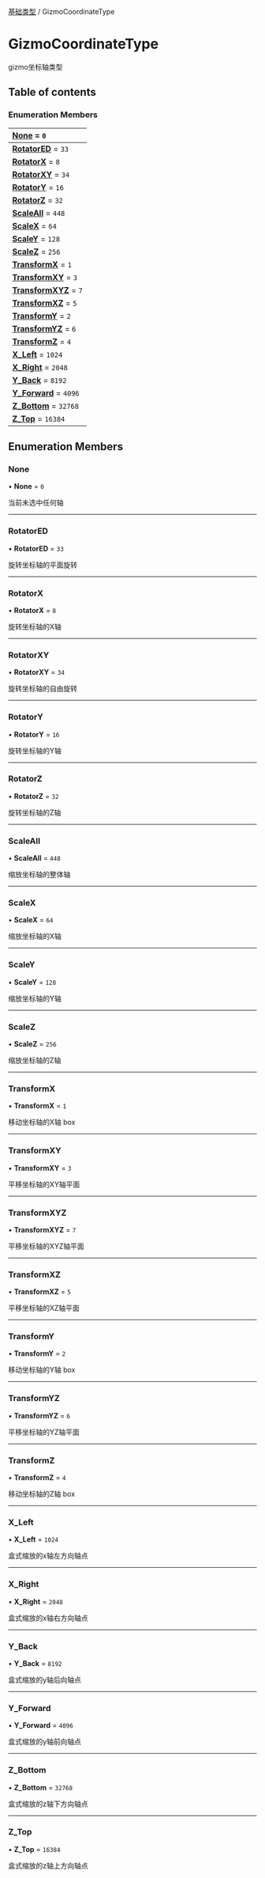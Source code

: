 [基础类型](../groups/基础类型.基础类型.md) / GizmoCoordinateType

# GizmoCoordinateType <Badge type="tip" text="Enumeration" /> <Score text="GizmoCoordinateType" />

gizmo坐标轴类型

## Table of contents

### Enumeration Members <Score text="Enumeration" /> 
| **[None](mw.GizmoCoordinateType.md#none)** = ``0``  |
| :----- |
| **[RotatorED](mw.GizmoCoordinateType.md#rotatored)** = ``33`` |
| **[RotatorX](mw.GizmoCoordinateType.md#rotatorx)** = ``8`` |
| **[RotatorXY](mw.GizmoCoordinateType.md#rotatorxy)** = ``34`` |
| **[RotatorY](mw.GizmoCoordinateType.md#rotatory)** = ``16`` |
| **[RotatorZ](mw.GizmoCoordinateType.md#rotatorz)** = ``32`` |
| **[ScaleAll](mw.GizmoCoordinateType.md#scaleall)** = ``448`` |
| **[ScaleX](mw.GizmoCoordinateType.md#scalex)** = ``64`` |
| **[ScaleY](mw.GizmoCoordinateType.md#scaley)** = ``128`` |
| **[ScaleZ](mw.GizmoCoordinateType.md#scalez)** = ``256`` |
| **[TransformX](mw.GizmoCoordinateType.md#transformx)** = ``1`` |
| **[TransformXY](mw.GizmoCoordinateType.md#transformxy)** = ``3`` |
| **[TransformXYZ](mw.GizmoCoordinateType.md#transformxyz)** = ``7`` |
| **[TransformXZ](mw.GizmoCoordinateType.md#transformxz)** = ``5`` |
| **[TransformY](mw.GizmoCoordinateType.md#transformy)** = ``2`` |
| **[TransformYZ](mw.GizmoCoordinateType.md#transformyz)** = ``6`` |
| **[TransformZ](mw.GizmoCoordinateType.md#transformz)** = ``4`` |
| **[X\_Left](mw.GizmoCoordinateType.md#x_left)** = ``1024`` |
| **[X\_Right](mw.GizmoCoordinateType.md#x_right)** = ``2048`` |
| **[Y\_Back](mw.GizmoCoordinateType.md#y_back)** = ``8192`` |
| **[Y\_Forward](mw.GizmoCoordinateType.md#y_forward)** = ``4096`` |
| **[Z\_Bottom](mw.GizmoCoordinateType.md#z_bottom)** = ``32768`` |
| **[Z\_Top](mw.GizmoCoordinateType.md#z_top)** = ``16384`` |

## Enumeration Members

### None <Score text="None" /> 

• **None** = ``0``

当前未选中任何轴

___

### RotatorED <Score text="RotatorED" /> 

• **RotatorED** = ``33``

旋转坐标轴的平面旋转

___

### RotatorX <Score text="RotatorX" /> 

• **RotatorX** = ``8``

旋转坐标轴的X轴

___

### RotatorXY <Score text="RotatorXY" /> 

• **RotatorXY** = ``34``

旋转坐标轴的自由旋转

___

### RotatorY <Score text="RotatorY" /> 

• **RotatorY** = ``16``

旋转坐标轴的Y轴

___

### RotatorZ <Score text="RotatorZ" /> 

• **RotatorZ** = ``32``

旋转坐标轴的Z轴

___

### ScaleAll <Score text="ScaleAll" /> 

• **ScaleAll** = ``448``

缩放坐标轴的整体轴

___

### ScaleX <Score text="ScaleX" /> 

• **ScaleX** = ``64``

缩放坐标轴的X轴

___

### ScaleY <Score text="ScaleY" /> 

• **ScaleY** = ``128``

缩放坐标轴的Y轴

___

### ScaleZ <Score text="ScaleZ" /> 

• **ScaleZ** = ``256``

缩放坐标轴的Z轴

___

### TransformX <Score text="TransformX" /> 

• **TransformX** = ``1``

移动坐标轴的X轴 box

___

### TransformXY <Score text="TransformXY" /> 

• **TransformXY** = ``3``

平移坐标轴的XY轴平面

___

### TransformXYZ <Score text="TransformXYZ" /> 

• **TransformXYZ** = ``7``

平移坐标轴的XYZ轴平面

___

### TransformXZ <Score text="TransformXZ" /> 

• **TransformXZ** = ``5``

平移坐标轴的XZ轴平面

___

### TransformY <Score text="TransformY" /> 

• **TransformY** = ``2``

移动坐标轴的Y轴 box

___

### TransformYZ <Score text="TransformYZ" /> 

• **TransformYZ** = ``6``

平移坐标轴的YZ轴平面

___

### TransformZ <Score text="TransformZ" /> 

• **TransformZ** = ``4``

移动坐标轴的Z轴 box

___

### X\_Left <Score text="X" /> 

• **X\_Left** = ``1024``

盒式缩放的x轴左方向轴点

___

### X\_Right <Score text="X" /> 

• **X\_Right** = ``2048``

盒式缩放的x轴右方向轴点

___

### Y\_Back <Score text="Y" /> 

• **Y\_Back** = ``8192``

盒式缩放的y轴后向轴点

___

### Y\_Forward <Score text="Y" /> 

• **Y\_Forward** = ``4096``

盒式缩放的y轴前向轴点

___

### Z\_Bottom <Score text="Z" /> 

• **Z\_Bottom** = ``32768``

盒式缩放的z轴下方向轴点

___

### Z\_Top <Score text="Z" /> 

• **Z\_Top** = ``16384``

盒式缩放的z轴上方向轴点
